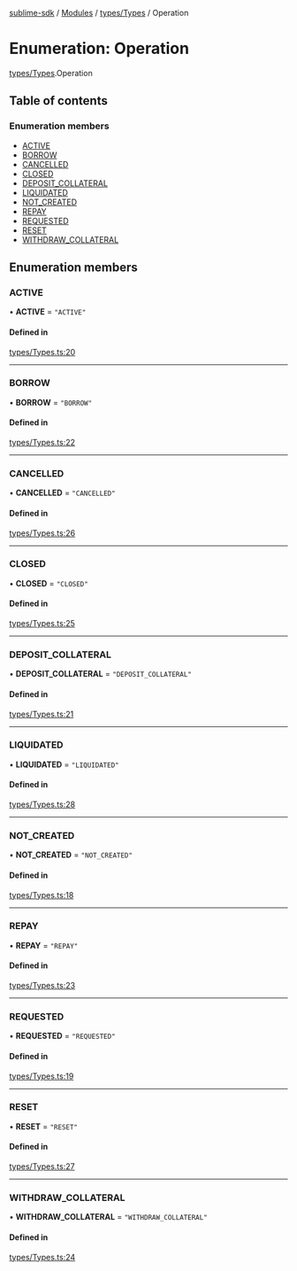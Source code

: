 [sublime-sdk](../README.md) / [Modules](../modules.md) / [types/Types](../modules/types_Types.md) / Operation

# Enumeration: Operation

[types/Types](../modules/types_Types.md).Operation

## Table of contents

### Enumeration members

- [ACTIVE](types_Types.Operation.md#active)
- [BORROW](types_Types.Operation.md#borrow)
- [CANCELLED](types_Types.Operation.md#cancelled)
- [CLOSED](types_Types.Operation.md#closed)
- [DEPOSIT\_COLLATERAL](types_Types.Operation.md#deposit_collateral)
- [LIQUIDATED](types_Types.Operation.md#liquidated)
- [NOT\_CREATED](types_Types.Operation.md#not_created)
- [REPAY](types_Types.Operation.md#repay)
- [REQUESTED](types_Types.Operation.md#requested)
- [RESET](types_Types.Operation.md#reset)
- [WITHDRAW\_COLLATERAL](types_Types.Operation.md#withdraw_collateral)

## Enumeration members

### ACTIVE

• **ACTIVE** = `"ACTIVE"`

#### Defined in

[types/Types.ts:20](https://github.com/akshay111meher/sublime-sdk/blob/e2731c8/src/types/Types.ts#L20)

___

### BORROW

• **BORROW** = `"BORROW"`

#### Defined in

[types/Types.ts:22](https://github.com/akshay111meher/sublime-sdk/blob/e2731c8/src/types/Types.ts#L22)

___

### CANCELLED

• **CANCELLED** = `"CANCELLED"`

#### Defined in

[types/Types.ts:26](https://github.com/akshay111meher/sublime-sdk/blob/e2731c8/src/types/Types.ts#L26)

___

### CLOSED

• **CLOSED** = `"CLOSED"`

#### Defined in

[types/Types.ts:25](https://github.com/akshay111meher/sublime-sdk/blob/e2731c8/src/types/Types.ts#L25)

___

### DEPOSIT\_COLLATERAL

• **DEPOSIT\_COLLATERAL** = `"DEPOSIT_COLLATERAL"`

#### Defined in

[types/Types.ts:21](https://github.com/akshay111meher/sublime-sdk/blob/e2731c8/src/types/Types.ts#L21)

___

### LIQUIDATED

• **LIQUIDATED** = `"LIQUIDATED"`

#### Defined in

[types/Types.ts:28](https://github.com/akshay111meher/sublime-sdk/blob/e2731c8/src/types/Types.ts#L28)

___

### NOT\_CREATED

• **NOT\_CREATED** = `"NOT_CREATED"`

#### Defined in

[types/Types.ts:18](https://github.com/akshay111meher/sublime-sdk/blob/e2731c8/src/types/Types.ts#L18)

___

### REPAY

• **REPAY** = `"REPAY"`

#### Defined in

[types/Types.ts:23](https://github.com/akshay111meher/sublime-sdk/blob/e2731c8/src/types/Types.ts#L23)

___

### REQUESTED

• **REQUESTED** = `"REQUESTED"`

#### Defined in

[types/Types.ts:19](https://github.com/akshay111meher/sublime-sdk/blob/e2731c8/src/types/Types.ts#L19)

___

### RESET

• **RESET** = `"RESET"`

#### Defined in

[types/Types.ts:27](https://github.com/akshay111meher/sublime-sdk/blob/e2731c8/src/types/Types.ts#L27)

___

### WITHDRAW\_COLLATERAL

• **WITHDRAW\_COLLATERAL** = `"WITHDRAW_COLLATERAL"`

#### Defined in

[types/Types.ts:24](https://github.com/akshay111meher/sublime-sdk/blob/e2731c8/src/types/Types.ts#L24)
